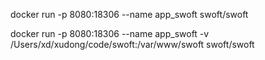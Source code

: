 
docker run -p 8080:18306 --name app_swoft swoft/swoft

docker run -p 8080:18306 --name app_swoft -v /Users/xd/xudong/code/swoft:/var/www/swoft swoft/swoft


